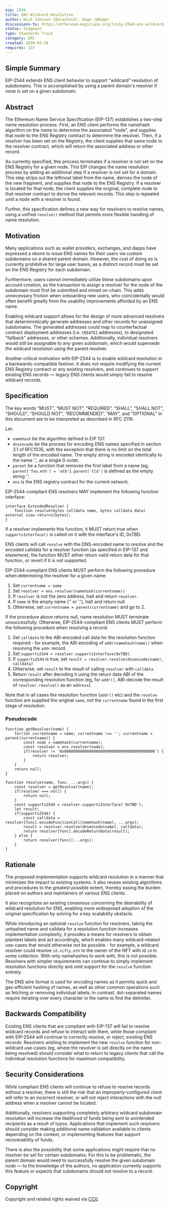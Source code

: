 ```yaml
---
eip: 2544
title: ENS Wildcard Resolution
author: Nick Johnson (@arachnid), 0age (@0age)
discussions-to: https://ethereum-magicians.org/t/eip-2544-ens-wildcard-resolution
status: Stagnant
type: Standards Track
category: ERC
created: 2020-02-28
requires: 137
---
```


## Simple Summary

EIP-2544 extends ENS client behavior to support "wildcard" resolution of subdomains. This is accomplished by using a parent domain's resolver if none is set on a given subdomain.

## Abstract

The Ethereum Name Service Specification (EIP-137) establishes a two-step name resolution process. First, an ENS client performs the namehash algorithm on the name to determine the associated "node", and supplies that node to the ENS Registry contract to determine the resolver. Then, if a resolver has been set on the Registry, the client supplies that same node to the resolver contract, which will return the associated address or other record.

As currently specified, this process terminates if a resolver is not set on the ENS Registry for a given node. This EIP changes the name resolution process by adding an additional step if a resolver is not set for a domain. This step strips out the leftmost label from the name, derives the node of the new fragment, and supplies that node to the ENS Registry. If a resolver is located for that node, the client supplies the original, complete node to that resolver contract to derive the relevant records. This step is repeated until a node with a resolver is found.

Further, this specification defines a new way for resolvers to resolve names, using a unified `resolve()` method that permits more flexible handling of name resolution.

## Motivation

Many applications such as wallet providers, exchanges, and dapps have expressed a desire to issue ENS names for their users via custom subdomains on a shared parent domain. However, the cost of doing so is currently prohibitive for large user bases, as a distinct record must be set on the ENS Registry for each subdomain.

Furthermore, users cannot immediately utilize these subdomains upon account creation, as the transaction to assign a resolver for the node of the subdomain must first be submitted and mined on-chain. This adds unnecessary friction when onboarding new users, who coincidentally would often benefit greatly from the usability improvements afforded by an ENS name.

Enabling wildcard support allows for the design of more advanced resolvers that deterministically generate addresses and other records for unassigned subdomains. The generated addresses could map to counterfactual contract deployment addresses (i.e. `CREATE2` addresses), to designated "fallback" addresses, or other schemes. Additionally, individual resolvers would still be assignable to any given subdomain, which would supersede the wildcard resolution using the parent resolver.

Another critical motivation with EIP-2544 is to enable wildcard resolution in a backwards-compatible fashion. It does not require modifying the current ENS Registry contract or any existing resolvers, and continues to support existing ENS records — legacy ENS clients would simply fail to resolve wildcard records.

## Specification

The key words “MUST”, “MUST NOT”, “REQUIRED”, “SHALL”, “SHALL NOT”, “SHOULD”, “SHOULD NOT”, “RECOMMENDED”, “MAY”, and “OPTIONAL” in this document are to be interpreted as described in RFC 2119.

Let:
 - `namehash` be the algorithm defined in EIP 137.
 - `dnsencode` be the process for encoding DNS names specified in section 3.1 of RFC1035, with the exception that there is no limit on the total length of the encoded name. The empty string is encoded identically to the name '.', as a single 0-octet.
 - `parent` be a function that removes the first label from a name (eg, `parent('foo.eth') = 'eth'`). `parent('tld')` is defined as the empty string ''.
 - `ens` is the ENS registry contract for the current network.

EIP-2544-compliant ENS resolvers MAY implement the following function interface:

```
interface ExtendedResolver {
    function resolve(bytes calldata name, bytes calldata data) external view returns(bytes);
}
```

If a resolver implements this function, it MUST return true when `supportsInterface()` is called on it with the interface's ID, 0xTBD.

ENS clients will call `resolve` with the DNS-encoded name to resolve and the encoded calldata for a resolver function (as specified in EIP-137 and elsewhere); the function MUST either return valid return data for that function, or revert if it is not supported.

EIP-2544-compliant ENS clients MUST perform the following procedure when determining the resolver for a given name:

1. Set `currentname = name`
2. Set `resolver = ens.resolver(namehash(currentname))`
3. If `resolver` is not the zero address, halt and return `resolver`.
4. If `name` is the empty name ('' or '.'), halt and return null.
5. Otherwise, set `currentname = parent(currentname)` and go to 2.

If the procedure above returns null, name resolution MUST terminate unsuccessfully. Otherwise, EIP-2544-compliant ENS clients MUST perform the following procedure when resolving a record:

1. Set `calldata` to the ABI-encoded call data for the resolution function required - for example, the ABI encoding of `addr(namehash(name))` when resolving the `addr` record.
2. Set `supports2544 = resolver.supportsInterface(0xTBD)`.
3. If `supports2544` is true, set `result = resolver.resolve(dnsencode(name), calldata)`
4. Otherwise, set `result` to the result of calling `resolver` with `calldata`.
5. Return `result` after decoding it using the return data ABI of the corresponding resolution function (eg, for `addr()`, ABI-decode the result of `resolver.resolve()` as an `address`).

Note that in all cases the resolution function (`addr()` etc) and the `resolve` function are supplied the original `name`, *not* the `currentname` found in the first stage of resolution.

### Pseudocode
```
function getResolver(name) {
    for(let currentname = name; currentname !== ''; currentname = parent(currentname)) {
        const node = namehash(currentname);
        const resolver = ens.resolver(node);
        if(resolver != '0x0000000000000000000000000000000000000000') {
            return resolver;
        }
    }
    return null;
}

function resolve(name, func, ...args) {
    const resolver = getResolver(name);
    if(resolver === null) {
        return null;
    }
    const supports2544 = resolver.supportsInterface('0xTBD');
    let result;
    if(supports2544) {
        const calldata = resolver[func].encodeFunctionCall(namehash(name), ...args);
        result = resolver.resolve(dnsencode(name), calldata);
        return resolver[func].decodeReturnData(result);
    } else {
        return resolver[func](...args);
    }
}
```

## Rationale

The proposed implementation supports wildcard resolution in a manner that minimizes the impact to existing systems. It also reuses existing algorithms and procedures to the greatest possible extent, thereby easing the burden placed on authors and maintainers of various ENS clients.

It also recognizes an existing consensus concerning the desirability of wildcard resolution for ENS, enabling more widespread adoption of the original specification by solving for a key scalability obstacle.

While introducing an optional `resolve` function for resolvers, taking the unhashed name and calldata for a resolution function increases implementation complexity, it provides a means for resolvers to obtain plaintext labels and act accordingly, which enables many wildcard-related use-cases that would otherwise not be possible - for example, a wildcard resolver could resolve `id.nifty.eth` to the owner of the NFT with id `id` in some collection. With only namehashes to work with, this is not possible. Resolvers with simpler requirements can continue to simply implement resolution functions directly and omit support for the `resolve` function entirely.

The DNS wire format is used for encoding names as it permits quick and gas-efficient hashing of names, as well as other common operations such as fetching or removing individual labels; in contrast, dot-separated names require iterating over every character in the name to find the delimiter.

## Backwards Compatibility

Existing ENS clients that are compliant with EIP-137 will fail to resolve wildcard records and refuse to interact with them, while those compliant with EIP-2544 will continue to correctly resolve, or reject, existing ENS records. Resolvers wishing to implement the new `resolve` function for non-wildcard use-cases (eg, where the resolver is set directly on the name being resolved) should consider what to return to legacy clients that call the individual resolution functions for maximum compatibility.

## Security Considerations

While compliant ENS clients will continue to refuse to resolve records without a resolver, there is still the risk that an improperly-configured client will refer to an incorrect resolver, or will not reject interactions with the null address when a resolver cannot be located.

Additionally, resolvers supporting completely arbitrary wildcard subdomain resolution will increase the likelihood of funds being sent to unintended recipients as a result of typos. Applications that implement such resolvers should consider making additional name validation available to clients depending on the context, or implementing features that support recoverability of funds.

There is also the possibility that some applications might require that no resolver be set for certain subdomains. For this to be problematic, the parent domain would need to successfully resolve the given subdomain node — to the knowledge of the authors, no application currently supports this feature or expects that subdomains should not resolve to a record.

## Copyright

Copyright and related rights waived via [CC0](https://creativecommons.org/publicdomain/zero/1.0/).
